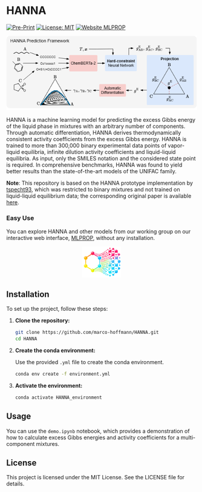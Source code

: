 
# HANNA
[![Pre-Print](https://img.shields.io/badge/Paper-Available-brightgreen)](https://pubs.rsc.org/en/Content/ArticleLanding/2024/SC/D4SC05115G)
[![License: MIT](https://img.shields.io/badge/License-MIT-yellow.svg)](./LICENSE)
[![Website MLPROP](https://img.shields.io/badge/Website-MLPROP-darkred?logo=https://ml-prop.mv.rptu.de/img/Logo.png&labelColor=4f4f4f)](https://ml-prop.mv.rptu.de/)



<p align="center">
  <img src="img/github_HANNA.png" alt="HANNA Overview" width="800"/>
</p>

HANNA is a machine learning model for predicting the excess Gibbs energy of the liquid phase in mixtures with an arbitrary number of components. Through automatic differentiation, HANNA derives thermodynamically consistent activity coefficients from the excess Gibbs energy. HANNA is trained to more than 300,000 binary experimental data points of vapor-liquid equilibria, infinite dilution activity coefficients and liquid-liquid equilibria. As input, only the SMILES notation and the considered state point is required. In comprehensive benchmarks, HANNA was found to yield better results than the state-of-the-art models of the UNIFAC family.

**Note**: This repository is based on the HANNA prototype implementation by [tspecht93](https://github.com/tspecht93/HANNA), which was restricted to binary mixtures and not trained on liquid-liquid equilibrium data; the corresponding original paper is available [here](https://pubs.rsc.org/en/Content/ArticleLanding/2024/SC/D4SC05115G).


### Easy Use
You can explore HANNA and other models from our working group on our interactive web interface, [MLPROP](https://ml-prop.mv.rptu.de/), without any installation.
<p align="center">
  <a href="https://ml-prop.mv.rptu.de/">
    <img src="img/MLPROP_logo.png" alt="TOC Figure"/>
  </a>
</p>

## Installation

To set up the project, follow these steps:

1. **Clone the repository:**

   ```bash
   git clone https://github.com/marco-hoffmann/HANNA.git
   cd HANNA
   ```

2. **Create the conda environment:**

   Use the provided `.yml` file to create the conda environment.

   ```bash
   conda env create -f environment.yml
   ```

4. **Activate the environment:**

   ```bash
   conda activate HANNA_environment
   ```

## Usage

You can use the `demo.ipynb` notebook, which provides a demonstration of how to calculate excess Gibbs energies and activity coefficients for a multi-component mixtures.

## License

This project is licensed under the MIT License. See the LICENSE file for details.
